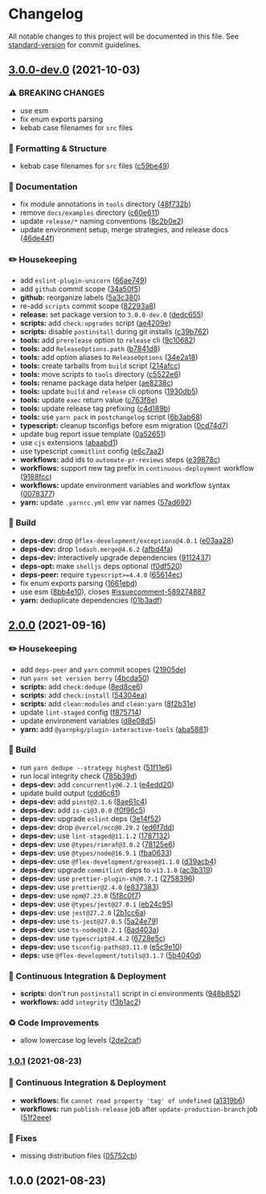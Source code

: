 # Changelog

All notable changes to this project will be documented in this file. See [standard-version](https://github.com/conventional-changelog/standard-version) for commit guidelines.

## [3.0.0-dev.0](https://github.com/flex-development/log/compare/log@2.0.0...log@3.0.0-dev.0) (2021-10-03)


### ⚠ BREAKING CHANGES

* use esm
* fix enum exports parsing
* kebab case filenames for `src` files

### :nail_care: Formatting & Structure

* kebab case filenames for `src` files ([c59be49](https://github.com/flex-development/log/commit/c59be49eed4642cc9ea39565f2ca791c48751367))


### :book: Documentation

* fix module annotations in `tools` directory ([48f732b](https://github.com/flex-development/log/commit/48f732b62246de6fafd3f6277403baf124dd08b3))
* remove `docs/examples` directory ([c60e611](https://github.com/flex-development/log/commit/c60e611f3824716bfa2b6f45de1dc031854c5f22))
* update `release/*` naming conventions ([8c2b0e2](https://github.com/flex-development/log/commit/8c2b0e223d3dc55882200f60df5d50b71a9f9941))
* update environment setup, merge strategies, and release docs ([46de44f](https://github.com/flex-development/log/commit/46de44f0ef9aa0471aa91229329e95c22a100b14))


### :pencil2: Housekeeping

* add `eslint-plugin-unicorn` ([66ae749](https://github.com/flex-development/log/commit/66ae749ccc6af9a7162ad7d8749c9b6f222d74fb))
* add `github` commit scope ([34a50f5](https://github.com/flex-development/log/commit/34a50f562dab1c4970bf3aa3bc7ef59e99edaef2))
* **github:** reorganize labels ([5a3c380](https://github.com/flex-development/log/commit/5a3c380be18c3f5bde9a103dcc068e32e30ddc72))
* re-add `scripts` commit scope ([82293a8](https://github.com/flex-development/log/commit/82293a863a97cf46bc566052a68641ca0aad9472))
* **release:** set package version to `3.0.0-dev.0` ([dedc655](https://github.com/flex-development/log/commit/dedc655788eb84b0ea8fe6d8755e5e0dfebc1b29))
* **scripts:** add `check:upgrades` script ([ae4209e](https://github.com/flex-development/log/commit/ae4209ed667a0a6db99f8ac36826555c27036b10))
* **scripts:** disable `postinstall` during git installs ([c39b762](https://github.com/flex-development/log/commit/c39b762b349c85b16d759803eb577f63b612681e))
* **tools:** add `prerelease` option to `release` cli ([9c10682](https://github.com/flex-development/log/commit/9c10682235190e606495fa5d9cd386e279c78446))
* **tools:** add `ReleaseOptions.path` ([b7841d8](https://github.com/flex-development/log/commit/b7841d8578e0b092f28a152afaf083b8e0e73fc1))
* **tools:** add option aliases to `ReleaseOptions` ([34e2a18](https://github.com/flex-development/log/commit/34e2a18c9458b9d3b062e62dc2127fcf6e568315))
* **tools:** create tarballs from `build` script ([214afcc](https://github.com/flex-development/log/commit/214afcc99b51f3cd06e57862e2996419636615e0))
* **tools:** move scripts to `tools` directory ([c5522e6](https://github.com/flex-development/log/commit/c5522e6fbbb5265365471e492aca00194dd3dcdc))
* **tools:** rename package data helper ([ae8238c](https://github.com/flex-development/log/commit/ae8238c6921e7da38895ef2155a5052db19532bd))
* **tools:** update `build` and `release` cli options ([1930db5](https://github.com/flex-development/log/commit/1930db5b851c400686c31fe95636ffcf26ecc8ad))
* **tools:** update `exec` return value ([c763f8e](https://github.com/flex-development/log/commit/c763f8e13cd7ee1ece4e37911fec62fe5ea126e2))
* **tools:** update release tag prefixing ([c4d189b](https://github.com/flex-development/log/commit/c4d189b52c907db00efdcc871c9d8c56ff0c11ef))
* **tools:** use `yarn pack` in `postchangelog` script ([6b3ab68](https://github.com/flex-development/log/commit/6b3ab68609ca4a730c89a652a063e11c6978be83))
* **typescript:** cleanup tsconfigs before esm migration ([0cd74d7](https://github.com/flex-development/log/commit/0cd74d7e5177a951fe0ffeb4cd048f47caabfb5e))
* update bug report issue template ([0a52651](https://github.com/flex-development/log/commit/0a52651e58d72ce23deeb42d58f3d66c01ce6393))
* use `cjs` extensions ([abaabd1](https://github.com/flex-development/log/commit/abaabd10648e9bc61cbe75f49aa6ea3ff76dc911))
* use typescript `commitlint` config ([e6c7aa2](https://github.com/flex-development/log/commit/e6c7aa2567b06c28b6fbcfa363037320354c1445))
* **workflows:** add ids to `automate-pr-reviews` steps ([e39878c](https://github.com/flex-development/log/commit/e39878c9eb8f258b5ca9466a4f8dbae8b6d0aed6))
* **workflows:** support new tag prefix in `continuous-deployment` workflow ([9188fcc](https://github.com/flex-development/log/commit/9188fcc3b2af0b0e526506bf5bd293569a0abc95))
* **workflows:** update environment variables and workflow syntax ([0078377](https://github.com/flex-development/log/commit/0078377d10c40563c430c3983ba806609774a400))
* **yarn:** update `.yarnrc.yml` env var names ([57ad692](https://github.com/flex-development/log/commit/57ad69236639cfd51fd590f53ca2355e8d599921))


### :hammer: Build

* **deps-dev:** drop `@flex-development/exceptions@4.0.1` ([e03aa28](https://github.com/flex-development/log/commit/e03aa28f553985b6b236feec8176f315cbc8546f))
* **deps-dev:** drop `lodash.merge@4.6.2` ([afbd4fa](https://github.com/flex-development/log/commit/afbd4fafc05a16ab56dd83cefe598f18d49ea159))
* **deps-dev:** interactively upgrade dependencies ([9112437](https://github.com/flex-development/log/commit/9112437145b257009a9c30c8b0085d1ad66cd2b9))
* **deps-opt:** make `shelljs` deps optional ([f0df520](https://github.com/flex-development/log/commit/f0df5203d276cf1d939bd2ea39722e695327aed2))
* **deps-peer:** require `typescript>=4.4.0` ([65614ec](https://github.com/flex-development/log/commit/65614ec7e92de710a2e8d43e6a5a1b9ec734b2cb))
* fix enum exports parsing ([1661ebd](https://github.com/flex-development/log/commit/1661ebda146544cccda140dd573ba2d3191a72d3))
* use esm ([8bb4e10](https://github.com/flex-development/log/commit/8bb4e104918bb0588d3aaa8aeb8733811bc1ac46)), closes [#issuecomment-589274887](https://github.com/flex-development/log/issues/issuecomment-589274887)
* **yarn:** deduplicate dependencies ([01b3adf](https://github.com/flex-development/log/commit/01b3adfff5f4ad4644070607525be48c96c109a5))

## [2.0.0](https://github.com/flex-development/log/compare/v1.0.1...v2.0.0) (2021-09-16)


### :pencil2: Housekeeping

* add `deps-peer` and `yarn` commit scopes ([21905de](https://github.com/flex-development/log/commit/21905def9c8569ad255759ee677fcbb6bd9a7ca2))
* run `yarn set version berry` ([4bcda50](https://github.com/flex-development/log/commit/4bcda50edbd75f013a6114edd7b9a6b5d6ff947e))
* **scripts:** add `check:dedupe` ([8ed8ce6](https://github.com/flex-development/log/commit/8ed8ce6a8fc510d3e8171812a26f9e2fc79dcb49))
* **scripts:** add `check:install` ([54304ea](https://github.com/flex-development/log/commit/54304eaa1e9284052a4296a6de79e9d2555641f0))
* **scripts:** add `clean:modules` and `clean:yarn` ([8f2b31e](https://github.com/flex-development/log/commit/8f2b31e6125494a9d8bec60f4b7f050315880a2d))
* update `lint-staged` config ([f875714](https://github.com/flex-development/log/commit/f87571445c8e1d5b3373b17fd2020641fec916d6))
* update environment variables ([d8e08d5](https://github.com/flex-development/log/commit/d8e08d509f10e32c129c6abf7bba876853b8883b))
* **yarn:** add `@yarnpkg/plugin-interactive-tools` ([aba5881](https://github.com/flex-development/log/commit/aba588102e332ca29dcd1383684b74a32992dda3))


### :hammer: Build

* run `yarn dedupe --strategy highest` ([51f11e6](https://github.com/flex-development/log/commit/51f11e62678938b77aeaa83aaa2372e3c8bd81d0))
* run local integrity check ([785b39d](https://github.com/flex-development/log/commit/785b39d5e78469eca2726358b6659c06d0bd0ab6))
* **deps-dev:** add `concurrently@6.2.1` ([e4edd20](https://github.com/flex-development/log/commit/e4edd208ca0aaf32dd41b5396b9cb8b6d4fd0341))
* update build output ([cdd6c61](https://github.com/flex-development/log/commit/cdd6c614b6eec8a62232068b8a1805f82485ce93))
* **deps-dev:** add `pinst@2.1.6` ([8ae61c4](https://github.com/flex-development/log/commit/8ae61c4422e4f65f627411e728b126cd11bb930f))
* **deps-dev:** add `is-ci@3.0.0` ([f0f96c5](https://github.com/flex-development/log/commit/f0f96c569e59e77ed026dae574d93f0e2197663d))
* **deps-dev:** upgrade `eslint` deps ([3e14f52](https://github.com/flex-development/log/commit/3e14f525fd6a94971ef2065b4bee13099865c559))
* **deps-dev:** drop `@vercel/ncc@0.29.2` ([ed6f7dd](https://github.com/flex-development/log/commit/ed6f7dd233b98cb0d4c7899475ded0f5ee3abcc0))
* **deps-dev:** use `lint-staged@11.1.2` ([1787132](https://github.com/flex-development/log/commit/1787132236379470bff038f8dab760db566ff0f5))
* **deps-dev:** use `@types/rimraf@3.0.2` ([78125e6](https://github.com/flex-development/log/commit/78125e603b12d73b95e6a56a79159f40e80d7ded))
* **deps-dev:** use `@types/node@16.9.1` ([fba0633](https://github.com/flex-development/log/commit/fba06331a2b7c6a30005e9bdb6673e759fbe612f))
* **deps-dev:** use `@flex-development/grease@1.1.0` ([d39acb4](https://github.com/flex-development/log/commit/d39acb4df247665fa72d4a470881736bca403dbd))
* **deps-dev:** upgrade `commitlint` deps to `v13.1.0` ([ac3b319](https://github.com/flex-development/log/commit/ac3b3197d79e2ccb41cc3cb48ec4d5baaa51af5c))
* **deps-dev:** use `prettier-plugin-sh@0.7.1` ([2758396](https://github.com/flex-development/log/commit/2758396109c308432bae280b191a0b2a8da897c5))
* **deps-dev:** use `prettier@2.4.0` ([e837383](https://github.com/flex-development/log/commit/e837383d5ae9389530f334244fd53ac4cf028867))
* **deps-dev:** use `npm@7.23.0` ([5f8c0f7](https://github.com/flex-development/log/commit/5f8c0f703a574386d588b71979cbe8754eea917c))
* **deps-dev:** use `@types/jest@27.0.1` ([eb24c95](https://github.com/flex-development/log/commit/eb24c952055ef892dccac11081e243e3a62bffb6))
* **deps-dev:** use `jest@27.2.0` ([2b1cc6a](https://github.com/flex-development/log/commit/2b1cc6a327ec58e40180f5ea1dc920e9b6506066))
* **deps-dev:** use `ts-jest@27.0.5` ([5a24e79](https://github.com/flex-development/log/commit/5a24e797e9d735ba4f455c49e83dc148bd20f854))
* **deps-dev:** use `ts-node@10.2.1` ([6ad403a](https://github.com/flex-development/log/commit/6ad403ad9f58b3423112baddd95ae5e00789cbd9))
* **deps-dev:** use `typescript@4.4.2` ([6728e5c](https://github.com/flex-development/log/commit/6728e5cb2baca44b9f37c639fc2acfc2ae178889))
* **deps-dev:** use `tsconfig-paths@3.11.0` ([e5c9e10](https://github.com/flex-development/log/commit/e5c9e10f329d0621a6b39200c1545dbbe9fedee3))
* **deps:**  use `@flex-development/tutils@3.1.7` ([5b4040d](https://github.com/flex-development/log/commit/5b4040d222750090fef4c2c01cac502232f63ad1))


### :truck: Continuous Integration & Deployment

* **scripts:** don't run `postinstall` script in ci environments ([948b852](https://github.com/flex-development/log/commit/948b8521f3e33b374398a5f9fb1a14df15064dcf))
* **workflows:** add `integrity` ([f3b1ac2](https://github.com/flex-development/log/commit/f3b1ac2a2e8961d08634974ad108d86b2b055061))


### :recycle: Code Improvements

* allow lowercase log levels ([2de2caf](https://github.com/flex-development/log/commit/2de2cafa4605e8fb24d6aeeac0424748abdeffb5))


### [1.0.1](https://github.com/flex-development/log/compare/v1.0.0...v1.0.1) (2021-08-23)


### :truck: Continuous Integration & Deployment

* **workflows:** fix `cannot read property 'tag' of undefined` ([a1319b6](https://github.com/flex-development/log/commit/a1319b6f5661f3cb8c5e4e84d9b1cc1294d61ad1))
* **workflows:** run `publish-release` job after `update-production-branch` job ([51f2eee](https://github.com/flex-development/log/commit/51f2eee270449d7a97a6db3f2b0d9ac1a96093d7))


### :bug: Fixes

* missing distribution files ([05752cb](https://github.com/flex-development/log/commit/05752cbb58fb93cbbe4e1de2ca8ee1f04e3327d9))

## 1.0.0 (2021-08-23)
